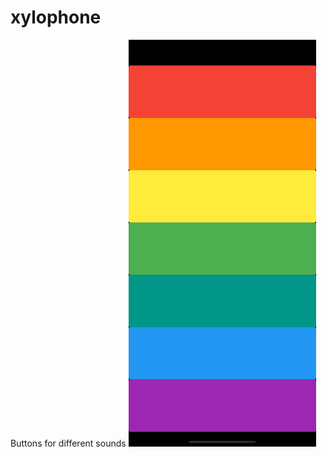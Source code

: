 # xylophone
Buttons for different sounds
<img src="https://github.com/khyatigupta369/Xylophone/blob/main/images/Simulator%20Screenshot%20-%20iPhone%2014%20Pro%20Max%20-%202023-05-19%20at%2002.13.30.png" width="300"/>
